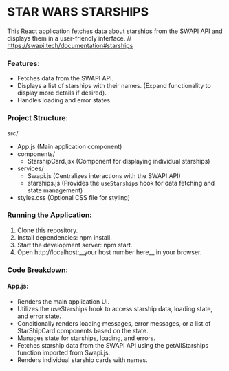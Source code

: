 # STAR WARS STARSHIPS

This React application fetches data about starships from the SWAPI API and displays them in a user-friendly interface.
// https://swapi.tech/documentation#starships

### Features:
<ul>
  <li>Fetches data from the SWAPI API.</li>
  <li>Displays a list of starships with their names. (Expand functionality to display more details if desired).</li>
  <li>Handles loading and error states.</li>
</ul>

### Project Structure:

src/
  - App.js (Main application component)
  - components/
    - StarshipCard.jsx (Component for displaying individual starships)
  - services/
    - Swapi.js (Centralizes interactions with the SWAPI API)
    - starships.js (Provides the `useStarships` hook for data fetching and state management)
  - styles.css (Optional CSS file for styling)

### Running the Application:

<ol>
<li>Clone this repository.</li>
<li>Install dependencies: npm install.</li>
<li>Start the development server: npm start.</li>
<li>Open http://localhost:__your host number here__ in your browser.</li>
</ol>

### Code Breakdown:

#### App.js:
<ul>
  <li>Renders the main application UI.</li>
  <li>Utilizes the useStarships hook to access starship data, loading state, and error state.</li>
  <li>Conditionally renders loading messages, error messages, or a list of StarShipCard components based on the state.</li>
  <li>Manages state for starships, loading, and errors.</li>
  <li>Fetches starship data from the SWAPI API using the getAllStarships function imported from Swapi.js.</li>
  <li>Renders individual starship cards with names. </li>
</ul>
